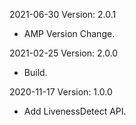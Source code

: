 2021-06-30 Version: 2.0.1
- AMP Version Change.

2021-02-25 Version: 2.0.0
- Build.

2020-11-17 Version: 1.0.0
- Add LivenessDetect API.

